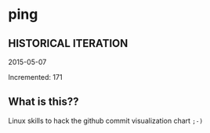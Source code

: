 # ping

## HISTORICAL ITERATION
2015-05-07

Incremented: 171

## What is this?? 
Linux skills to hack the github commit visualization chart `;-)`
